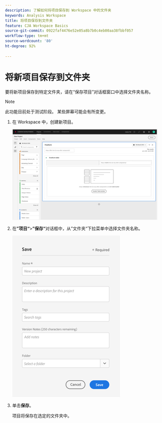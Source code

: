 ```yaml
---
description: 了解如何将项目保存到 Workspace 中的文件夹
keywords: Analysis Workspace
title: 将项目保存到文件夹
feature: CJA Workspace Basics
source-git-commit: 0922faf4476e52e05a8b7b0c4eb00aa38fbbf057
workflow-type: tm+mt
source-wordcount: '80'
ht-degree: 92%

---
```



# 将新项目保存到文件夹

要将新项目保存到特定文件夹，请在“保存项目”对话框窗口中选择文件夹名称。

>[!NOTE]
>
>此功能目前处于测试阶段。 某些屏幕可能会有所变更。

1. 在 Workspace 中，创建新项目。

   ![](/help/analysis-workspace/build-workspace-project/assets/save-to-folder1.png)

1. 在&#x200B;**”项目“**>**”保存“**&#x200B;对话框中，从”文件夹“下拉菜单中选择文件夹名称。

   ![](/help/analysis-workspace/build-workspace-project/assets/save-to-folder2.png)

1. 单击&#x200B;**保存**。

   项目将保存在选定的文件夹中。
